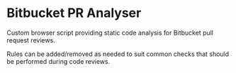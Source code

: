 # Bitbucket PR Analyser

Custom browser script providing static code analysis for Bitbucket pull request reviews.

Rules can be added/removed as needed to suit common checks that should be performed during code reviews.
